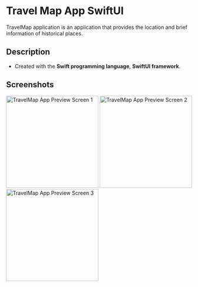 # Travel Map App SwiftUI
TravelMap application is an application that provides the location and brief information of historical places.

## Description
- Created with the **Swift programming language**, **SwiftUI framework**.

## Screenshots
<img width="250" alt="TravelMap App Preview Screen 1" src="https://github.com/user-attachments/assets/2916ddc9-e132-4e5d-8b43-67c4bdfbb5e3">
<img width="250" alt="TravelMap App Preview Screen 2" src="https://github.com/user-attachments/assets/fb1be404-b8cb-49c5-bbbb-f0d472474720">
<img width="250" alt="TravelMap App Preview Screen 3" src="https://github.com/user-attachments/assets/7b14347f-3057-4b8c-9958-966508f5e3e6">
